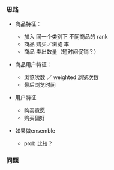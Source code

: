 ### 思路

- 商品特征：
    * 加入  同一个类别下 不同商品的 rank
    * 商品 购买／浏览 率
    * 商品 卖出数量（短时间促销？）

- 商品用户特征：
    * 浏览次数 ／ weighted 浏览次数
    * 最后浏览时间

- 用户特征
    * 购买意愿
    * 购买偏好



- 如果做ensemble
    * prob 比较？

### 问题
